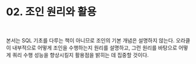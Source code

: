# 02. 조인 원리와 활용

<br/>

본서는 SQL 기초를 다루는 책이 아니므로 조인의 기본 개념은 설명하지 않는다.
오라클이 내부적으로 어떻게 조인을 수행하는지 원리를 설명하고, 그런 원리를 바탕으로 어떻게 쿼리 수행 성능을 향상시킬지 활용점을 밝히는 데 집중할 것이다.